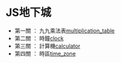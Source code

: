 # JS地下城

- 第一關 ： 九九乘法表[multiplication_table](https://caleb-liao.github.io/JS_gadget/multiplication_table)  
- 第二關 ： 時鐘[clock](https://caleb-liao.github.io/JS_gadget/clock)  
- 第三關 ： 計算機[calculator](https://caleb-liao.github.io/JS_gadget/calculator)
- 第四關 ： 時區[time_zone](https://caleb-liao.github.io/JS_gadget/time_zone)
